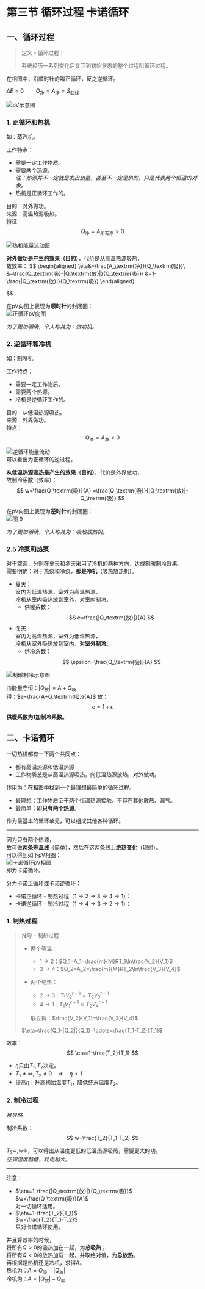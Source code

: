 # 第三节 循环过程 卡诺循环

## 一、循环过程

> 定义 - 循环过程：
>
> 系统经历一系列变化后又回到初始状态的整个过程叫循环过程。

在相图中，沿顺时针的叫正循环，反之逆循环。

$\Delta E=0 \qquad Q_\textrm{净}=A_\textrm{净}=S_\textrm{曲线}$

![pV示意图](images/Thermodynamic_Law-3--12-23_19-10-22.png)

### 1. 正循环和热机

如：蒸汽机。

工作特点：

* 需要一定工作物质。
* 需要两个热源。  
  *注：热源并不一定就是发出热量，甚至不一定是热的，只是代表两个恒温的对象。*
* 热机是正循环工作的。

目的：对外做功。  
来源：高温热源吸热。  
特征：
$$
Q_\textrm{净}=A_\textrm{所有净}>0
$$

![热机能量流动图](images/Thermodynamic_Law-3--12-23_19-15-11.png)  

**对外做功是产生的效果（目的）**，代价是从高温热源吸热，  
故效率：
$$
\begin{aligned}
\eta&=\frac{A_\textrm{净}}{Q_\textrm{吸}}\\
&=\frac{Q_\textrm{吸}-|Q_\textrm{放}|}{Q_\textrm{吸}}\\
&=1-\frac{|Q_\textrm{放}|}{Q_\textrm{吸}}
\end{aligned}

$$

在pV向图上表现为**顺时针**的封闭圈：  
![正循环pV向图](images/Thermodynamic_Law-3--12-23_19-51-32.png)

*为了更加明确，个人称其为：做功机。*

### 2. 逆循环和冷机

如：制冷机

工作特点：

* 需要一定工作物质。
* 需要两个热源。
* 冷机是逆循环工作的。

目的：从低温热源吸热。  
来源：外界做功。  
特点：
$$
Q_\textrm{净}=A_\textrm{净}<0
$$

![逆循环能量流动](images/Thermodynamic_Law-3--12-23_19-24-47.png)  
可以看出为正循环的逆过程。

**从低温热源吸热是产生的效果（目的）**，代价是外界做功，  
故制冷系数（效率）：
$$
w=\frac{Q_\textrm{吸}}{A}
=\frac{Q_\textrm{吸}}{|Q_\textrm{放}|-Q_\textrm{吸}}
$$

在pV向图上表现为**逆时针**的封闭圈：  
![图 9](images/Thermodynamic_Law-3--12-23_19-54-27.png)  

*为了更加明确，个人称其为：吸热放热机。*

### 2.5 冷泵和热泵

对于空调，分别在夏天和冬天采用了冷机的两种方向，达成制暖制冷效果。  
需要明确：对于热泵和冷泵，**都是冷机**（吸热放热机）。

* 夏天：  
  室内为低温热源，室外为高温热源，  
  冷机从室内吸热放到室外，对室内制冷。
  * 供暖系数：  
  $$
  e=\frac{|Q_\textrm{放}|}{A}
  $$
* 冬天：  
  室内为高温热源，室外为低温热源，  
  冷机从室外吸热放到室内，**对室外制冷**。
  * 供冷系数：  
  $$
  \epsilon=\frac{Q_\textrm{吸}}{A}
  $$

![制暖制冷示意图](images/Thermodynamic_Law-3--12-23_19-29-04.jpg)  

由能量守恒：$|Q_\textrm{放}|=A+Q_\textrm{吸}$  
得：$e=\frac{A+Q_\textrm{吸}}{A}$
故：
$$
e=1+\epsilon
$$
**供暖系数为$1$加制冷系数。**

## 二、卡诺循环

一切热机都有一下两个共同点：

* 都有高温热源和低温热源
* 工作物质总是从高温热源吸热，向低温热源放热，对外做功。

作用为：在相图中找到一个最理想最简单的循环过程。  

* 最理想：工作物质至于两个恒温热源接触，不存在其他散热、漏气。
* 最简单：即**只有两个热源**。

作为最基本的循环单元，可以组成其他各种循环。

---

因为只有两个热源，  
故可做**两条等温线**（简单），然后在这两条线上**绝热变化**（理想）。  
可以得到如下pV相图：  
![卡诺循环pV相图](images/Thermodynamic_Law-3--12-23_19-47-26.png)  
即为卡诺循环。

分为卡诺正循环或卡诺逆循环：

* 卡诺正循环 - 制热过程（$1\to2\to3\to4\to1$）：
* 卡诺逆循环 - 制冷过程（$1\to4\to3\to2\to1$）：

### 1. 制热过程

> 推导 - 制热过程：
>
> * 两个等温：
>   * $1\to2$：$Q_1=A_1=\frac{m}{M}RT_1\ln\frac{V_2}{V_1}$
>   * $3\to4$：$Q_2=A_2=\frac{m}{M}RT_2\ln\frac{V_3}{V_4}$
> * 两个绝热：
>   * $2\to3$：$T_1V_2^{r-1}=T_2V_3^{r-1}$
>   * $4\to1$：$T_1V_1^{r-1}=T_2V_4^{r-1}$
>
>   联立得：$\frac{V_2}{V_1}=\frac{V_3}{V_4}$
>
> $\eta=\frac{Q_1-|Q_2|}{Q_1}=\cdots=\frac{T_1-T_2}{T_1}$

效率：
$$
\eta=1-\frac{T_2}{T_1}
$$

* $\eta$只由$T_1,T_2$决定。
* $T_1\ne\infty,T_2\ne0\quad\Rightarrow\quad\eta<1$
* 提高$\eta$：升高初始温度$T_1$，降低终末温度$T_2$。

### 2. 制冷过程

*推导略。*

制冷系数：
$$
w=\frac{T_2}{T_1-T_2}
$$

$T_2\downarrow, w\downarrow$，可以得出从温度更低的低温热源吸热，需要更大的功。  
*空调温度越低，耗电越大。*

---

注意：

* $\eta=1-\frac{|Q_\textrm{放}|}{Q_\textrm{吸}}$  
  $w=\frac{Q_\textrm{吸}}{A}$  
  对一切循环适用。
* $\eta=1-\frac{T_2}{T_1}$  
  $w=\frac{T_2}{T_1-T_2}$  
  只对卡诺循环使用。

并且算效率的时候，  
将所有$Q>0$的吸热加在一起，为**总吸热**；  
将所有$Q<0$的放热加载一起，并取绝对值，为**总放热**。  
再根据是热机还是冷机，求得$A$。  
热机为：$A=Q_\textrm{吸}-|Q_\textrm{放}|$  
冷机为：$A=|Q_\textrm{放}|-Q_\textrm{吸}$